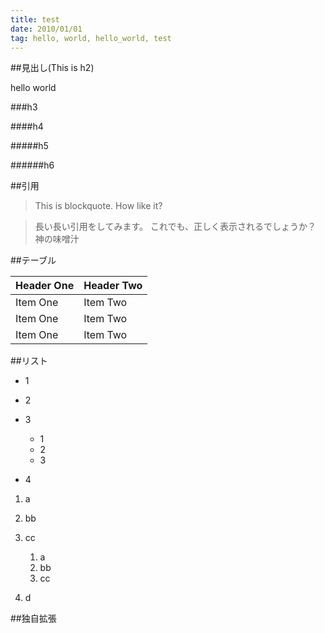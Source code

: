 ```yaml
---
title: test
date: 2010/01/01
tag: hello, world, hello_world, test
---
```


##見出し(This is h2)

hello world

###h3

####h4

#####h5

######h6

##引用

> This is blockquote. How like it?

>長い長い引用をしてみます。
>これでも、正しく表示されるでしょうか？
>神の味噌汁

##テーブル

| Header One     | Header Two     |
| :------------- | :------------- |
| Item One       | Item Two       |
| Item One       | Item Two       |
| Item One       | Item Two       |

##リスト

* 1
* 2
* 3

    * 1
    * 2
    * 3

* 4

1. a
2. bb
3. cc

    1. a
    2. bb
    3. cc

4. d

##独自拡張